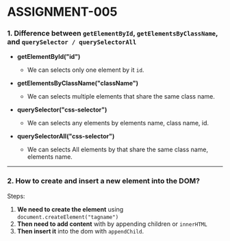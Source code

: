 # ASSIGNMENT-005


### 1. Difference between `getElementById`, `getElementsByClassName`, and `querySelector / querySelectorAll`

- **getElementById("id")**
  - We can selects only one element by it `id`.

- **getElementsByClassName("className")**
  - We can selects multiple elements that share the same class name.

- **querySelector("css-selector")**
  - We can selects any elements by elements name, class name, id.

- **querySelectorAll("css-selector")**
  - We can selects All elements by that share the same class name, elements name.

---

### 2. How to create and insert a new element into the DOM?

Steps:
1. **We need to create the element** using `document.createElement("tagname")`
2. **Then need to add content** with by appending children or `innerHTML`
3. **Then insert it** into the dom with `appendChild`.
